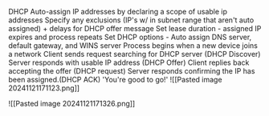 DHCP 
	Auto-assign IP addresses by declaring a scope of usable ip addresses 
		Specify any exclusions (IP's w/ in subnet range that aren't auto assigned) + delays for DHCP offer message 
		Set lease duration - assigned IP expires and process repeats
		Set DHCP options - Auto assign DNS server, default gateway, and WINS server
	Process begins when a new device joins a network
		Client sends request searching for DHCP server (DHCP Discover)
		Server responds with usable IP address (DHCP Offer)
		Client replies back accepting the offer (DHCP request)
		Server responds confirming the IP has been assigned.(DHCP ACK) 'You're good to go!' 
	![[Pasted image 20241121171123.png]]


![[Pasted image 20241121171326.png]]